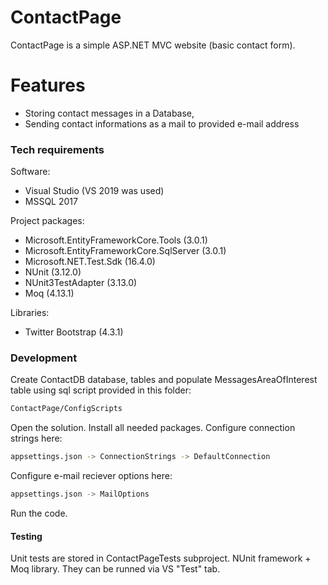# ContactPage

ContactPage is a simple ASP.NET MVC website (basic contact form).

# Features

  - Storing contact messages in a Database,
  - Sending contact informations as a mail to provided e-mail address

### Tech requirements

Software:

* Visual Studio (VS 2019 was used)
* MSSQL 2017

Project packages:

* Microsoft.EntityFrameworkCore.Tools (3.0.1)
* Microsoft.EntityFrameworkCore.SqlServer (3.0.1)
* Microsoft.NET.Test.Sdk (16.4.0)
* NUnit (3.12.0)
* NUnit3TestAdapter (3.13.0)
* Moq (4.13.1)

Libraries:

* Twitter Bootstrap (4.3.1)

### Development

Create ContactDB database, tables and populate MessagesAreaOfInterest table using sql script provided in this folder:
```sh
ContactPage/ConfigScripts
```
Open the solution.
Install all needed packages.
Configure connection strings here:
```sh
appsettings.json -> ConnectionStrings -> DefaultConnection
```
Configure e-mail reciever options here:
```sh
appsettings.json -> MailOptions
```
Run the code.

#### Testing

Unit tests are stored in ContactPageTests subproject.
NUnit framework + Moq library.
They can be runned via VS "Test" tab.